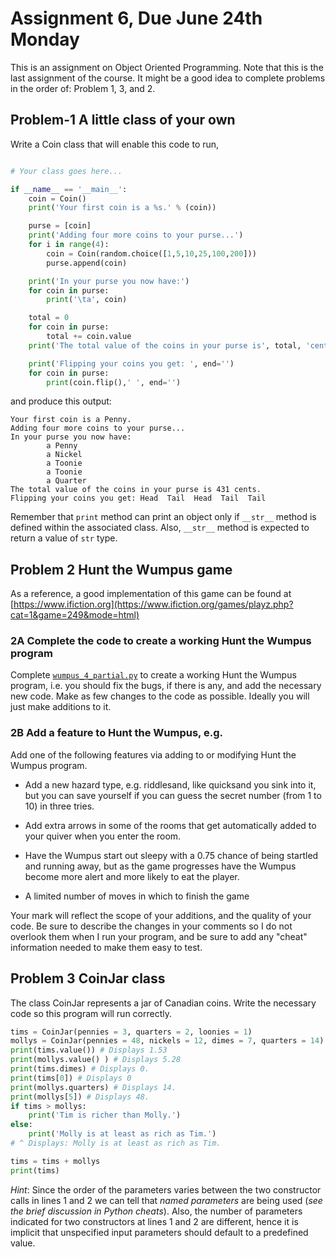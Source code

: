 # Assignment 6, Due June 24th Monday
This is an assignment on Object Oriented Programming. Note that this is the last assignment of the course. It might be a good idea to complete problems in the order of: Problem 1, 3, and 2.

## Problem-1 A little class of your own
Write a Coin class that will enable this code to run,
```python

# Your class goes here...

if __name__ == '__main__':
    coin = Coin()
    print('Your first coin is a %s.' % (coin))

    purse = [coin]
    print('Adding four more coins to your purse...')
    for i in range(4):
        coin = Coin(random.choice([1,5,10,25,100,200]))
        purse.append(coin)

    print('In your purse you now have:')
    for coin in purse:
        print('\ta', coin)

    total = 0
    for coin in purse:
        total += coin.value
    print('The total value of the coins in your purse is', total, 'cents.')

    print('Flipping your coins you get: ', end='')
    for coin in purse:
        print(coin.flip(),' ', end='')
```
and produce this output:
```
Your first coin is a Penny.
Adding four more coins to your purse...
In your purse you now have:
        a Penny
        a Nickel
        a Toonie
        a Toonie
        a Quarter
The total value of the coins in your purse is 431 cents.
Flipping your coins you get: Head  Tail  Head  Tail  Tail
```
Remember  that `print` method can print an object only if `__str__` method is defined within the associated class. Also, `__str__` method is expected to return a value of `str` type.

## Problem 2 Hunt the Wumpus game

As a reference, a good implementation of this game can be found at [https://www.ifiction.org](https://www.ifiction.org/games/playz.php?cat=1&game=249&mode=html)

### 2A Complete the code to create a working Hunt the Wumpus program

Complete [`wumpus_4_partial.py`](code/python3/wumpus_4_partial.py) to create a working Hunt the Wumpus program, i.e. you should fix the bugs, if there is any, and add the necessary new code. Make as few changes to the code as possible. Ideally you will just make additions to it.

### 2B Add a feature to Hunt the Wumpus, e.g.

Add one of the following features via adding to or modifying Hunt the Wumpus program.

* Add a new hazard type, e.g. riddlesand, like quicksand you sink into it, but you can save yourself if you can guess the secret number (from 1 to 10) in three tries.

* Add extra arrows in some of the rooms that get automatically added to your quiver when you enter the room.

* Have the Wumpus start out sleepy with a 0.75 chance of being startled and running away, but as the game progresses have the Wumpus become more alert and more likely to eat the player.

* A limited number of moves in which to finish the game


Your mark will reflect the scope of your additions, and the quality of your code. Be sure to describe the changes in your comments so I do not overlook them when I run your program, and be sure to add any "cheat" information needed to make them easy to test.

## Problem 3 CoinJar class

The class CoinJar represents a jar of Canadian coins. Write the necessary code so this program will run correctly. 

```python
tims = CoinJar(pennies = 3, quarters = 2, loonies = 1)
mollys = CoinJar(pennies = 48, nickels = 12, dimes = 7, quarters = 14)
print(tims.value()) # Displays 1.53
print(mollys.value() ) # Displays 5.28
print(tims.dimes) # Displays 0.
print(tims[0]) # Displays 0 
print(mollys.quarters) # Displays 14.
print(mollys[5]) # Displays 48.
if tims > mollys:
    print('Tim is richer than Molly.')
else:
    print('Molly is at least as rich as Tim.')
# ^ Displays: Molly is at least as rich as Tim.

tims = tims + mollys
print(tims)
```
*Hint*: Since the order of the parameters varies between the two constructor calls in lines 1 and 2 we can tell that *named parameters* are being used (_see the brief discussion in Python cheats_). Also, the number of parameters indicated for two constructors at lines 1 and 2 are different, hence it is implicit that unspecified input parameters should default to a predefined value.





